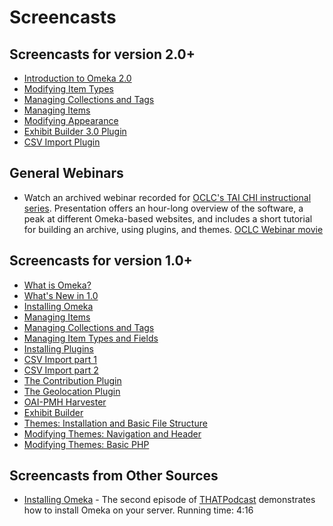 Screencasts
===========

Screencasts for version 2.0+
---------------------------------------------------------------

-   [Introduction to Omeka 2.0](https://vimeo.com/55973380)
-   [Modifying Item Types](https://vimeo.com/102038884)
-   [Managing Collections and Tags](https://vimeo.com/102040465)
-   [Managing Items](https://vimeo.com/102040466)
-   [Modifying Appearance](https://vimeo.com/103132986)
-   [Exhibit Builder 3.0 Plugin](https://vimeo.com/102835560)
-   [CSV Import Plugin](https://vimeo.com/104014678)

General Webinars
--------------------------------------------------

-   Watch an archived webinar recorded for [OCLC's TAI CHI instructional series](http://www.oclc.org/research/events/taichi.htm). Presentation offers an hour-long overview of the software, a peak at different Omeka-based websites, and includes a short tutorial for building an archive, using plugins, and themes. [OCLC Webinar movie](http://www5.oclc.org/downloads/research/webinars/20091208omeka.wmv)

Screencasts for version 1.0+ 
---------------------------------------------------------------

-   [What is Omeka?](../files/movies/touromeka.mov)
-   [What's New in 1.0](../files/movies/introtoOmeka1.0_1.mov)
-   [Installing Omeka](../files/movies/Installation_1.0.mov)
-   [Managing Items](../files/movies/ManagingItems1.0.mov)
-   [Managing Collections and Tags](../files/movies/CollectionsandTags1.0.mov)
-   [Managing Item Types and Fields](../files/movies/ItemTypesandFields1.0.mov)
-   [Installing Plugins](../files/movies/InstallingPlugins1.0.mov)
-   [CSV Import part 1](../files/movies/CSVImport1_1.0.mov)
-   [CSV Import part 2](../files/movies/CSVImport2_1.0.mov)
-   [The Contribution Plugin](../files/movies/Contribution1.0.mov)
-   [The Geolocation Plugin](../files/movies/Geolocation1.0.mov)
-   [OAI-PMH Harvester](../files/movies/OAIPMH1.0.mov)
-   [Exhibit Builder](../files/movies/ExhibitBuilder_1.0.mov)
-   [Themes: Installation and Basic File Structure](../files/movies/ThemesIntro_1.0.mov)
-   [Modifying Themes: Navigation and Header](../files/movies/ThemesNavNHeader_1.0.mov)
-   [Modifying Themes: Basic PHP](../files/movies/ThemesPHP_1.0.mov)


Screencasts from Other Sources
--------------------------------------------------------------

-   [Installing Omeka](../files/movies/omekacast_install.mov) - The second episode of [THATPodcast](http://thatpodcast.org) demonstrates how to install Omeka on your server. Running time: 4:16

